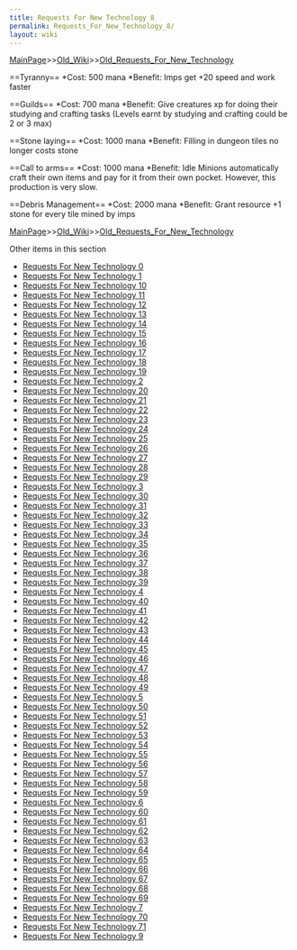 ```yaml
---
title: Requests For New Technology 8
permalink: Requests_For_New_Technology_8/
layout: wiki
---
```


[MainPage](/keeperrl_wiki/ "wikilink")>>[Old_Wiki](/keeperrl_wiki/Old_Wiki "wikilink")>>[Old_Requests_For_New_Technology](/keeperrl_wiki/Old_Requests_For_New_Technology "wikilink")

==Tyranny==
*Cost: 500 mana
*Benefit: Imps get +20 speed and work faster

==Guilds==
*Cost: 700 mana
*Benefit: Give creatures xp for doing their studying and crafting tasks (Levels earnt by studying and crafting could be 2 or 3 max)

==Stone laying==
*Cost: 1000 mana
*Benefit: Filling in dungeon tiles no longer costs stone

==Call to arms==
*Cost: 1000 mana
*Benefit: Idle Minions automatically craft their own items and pay for it from their own pocket. However, this production is very slow.

==Debris Management==
*Cost: 2000 mana
*Benefit: Grant resource +1 stone for every tile mined by imps

[MainPage](/keeperrl_wiki/ "wikilink")>>[Old_Wiki](/keeperrl_wiki/Old_Wiki "wikilink")>>[Old_Requests_For_New_Technology](/keeperrl_wiki/Old_Requests_For_New_Technology "wikilink")

Other items in this section
-    [Requests For New Technology 0](/keeperrl_wiki/Requests_For_New_Technology_0 "wikilink")
-    [Requests For New Technology 1](/keeperrl_wiki/Requests_For_New_Technology_1 "wikilink")
-    [Requests For New Technology 10](/keeperrl_wiki/Requests_For_New_Technology_10 "wikilink")
-    [Requests For New Technology 11](/keeperrl_wiki/Requests_For_New_Technology_11 "wikilink")
-    [Requests For New Technology 12](/keeperrl_wiki/Requests_For_New_Technology_12 "wikilink")
-    [Requests For New Technology 13](/keeperrl_wiki/Requests_For_New_Technology_13 "wikilink")
-    [Requests For New Technology 14](/keeperrl_wiki/Requests_For_New_Technology_14 "wikilink")
-    [Requests For New Technology 15](/keeperrl_wiki/Requests_For_New_Technology_15 "wikilink")
-    [Requests For New Technology 16](/keeperrl_wiki/Requests_For_New_Technology_16 "wikilink")
-    [Requests For New Technology 17](/keeperrl_wiki/Requests_For_New_Technology_17 "wikilink")
-    [Requests For New Technology 18](/keeperrl_wiki/Requests_For_New_Technology_18 "wikilink")
-    [Requests For New Technology 19](/keeperrl_wiki/Requests_For_New_Technology_19 "wikilink")
-    [Requests For New Technology 2](/keeperrl_wiki/Requests_For_New_Technology_2 "wikilink")
-    [Requests For New Technology 20](/keeperrl_wiki/Requests_For_New_Technology_20 "wikilink")
-    [Requests For New Technology 21](/keeperrl_wiki/Requests_For_New_Technology_21 "wikilink")
-    [Requests For New Technology 22](/keeperrl_wiki/Requests_For_New_Technology_22 "wikilink")
-    [Requests For New Technology 23](/keeperrl_wiki/Requests_For_New_Technology_23 "wikilink")
-    [Requests For New Technology 24](/keeperrl_wiki/Requests_For_New_Technology_24 "wikilink")
-    [Requests For New Technology 25](/keeperrl_wiki/Requests_For_New_Technology_25 "wikilink")
-    [Requests For New Technology 26](/keeperrl_wiki/Requests_For_New_Technology_26 "wikilink")
-    [Requests For New Technology 27](/keeperrl_wiki/Requests_For_New_Technology_27 "wikilink")
-    [Requests For New Technology 28](/keeperrl_wiki/Requests_For_New_Technology_28 "wikilink")
-    [Requests For New Technology 29](/keeperrl_wiki/Requests_For_New_Technology_29 "wikilink")
-    [Requests For New Technology 3](/keeperrl_wiki/Requests_For_New_Technology_3 "wikilink")
-    [Requests For New Technology 30](/keeperrl_wiki/Requests_For_New_Technology_30 "wikilink")
-    [Requests For New Technology 31](/keeperrl_wiki/Requests_For_New_Technology_31 "wikilink")
-    [Requests For New Technology 32](/keeperrl_wiki/Requests_For_New_Technology_32 "wikilink")
-    [Requests For New Technology 33](/keeperrl_wiki/Requests_For_New_Technology_33 "wikilink")
-    [Requests For New Technology 34](/keeperrl_wiki/Requests_For_New_Technology_34 "wikilink")
-    [Requests For New Technology 35](/keeperrl_wiki/Requests_For_New_Technology_35 "wikilink")
-    [Requests For New Technology 36](/keeperrl_wiki/Requests_For_New_Technology_36 "wikilink")
-    [Requests For New Technology 37](/keeperrl_wiki/Requests_For_New_Technology_37 "wikilink")
-    [Requests For New Technology 38](/keeperrl_wiki/Requests_For_New_Technology_38 "wikilink")
-    [Requests For New Technology 39](/keeperrl_wiki/Requests_For_New_Technology_39 "wikilink")
-    [Requests For New Technology 4](/keeperrl_wiki/Requests_For_New_Technology_4 "wikilink")
-    [Requests For New Technology 40](/keeperrl_wiki/Requests_For_New_Technology_40 "wikilink")
-    [Requests For New Technology 41](/keeperrl_wiki/Requests_For_New_Technology_41 "wikilink")
-    [Requests For New Technology 42](/keeperrl_wiki/Requests_For_New_Technology_42 "wikilink")
-    [Requests For New Technology 43](/keeperrl_wiki/Requests_For_New_Technology_43 "wikilink")
-    [Requests For New Technology 44](/keeperrl_wiki/Requests_For_New_Technology_44 "wikilink")
-    [Requests For New Technology 45](/keeperrl_wiki/Requests_For_New_Technology_45 "wikilink")
-    [Requests For New Technology 46](/keeperrl_wiki/Requests_For_New_Technology_46 "wikilink")
-    [Requests For New Technology 47](/keeperrl_wiki/Requests_For_New_Technology_47 "wikilink")
-    [Requests For New Technology 48](/keeperrl_wiki/Requests_For_New_Technology_48 "wikilink")
-    [Requests For New Technology 49](/keeperrl_wiki/Requests_For_New_Technology_49 "wikilink")
-    [Requests For New Technology 5](/keeperrl_wiki/Requests_For_New_Technology_5 "wikilink")
-    [Requests For New Technology 50](/keeperrl_wiki/Requests_For_New_Technology_50 "wikilink")
-    [Requests For New Technology 51](/keeperrl_wiki/Requests_For_New_Technology_51 "wikilink")
-    [Requests For New Technology 52](/keeperrl_wiki/Requests_For_New_Technology_52 "wikilink")
-    [Requests For New Technology 53](/keeperrl_wiki/Requests_For_New_Technology_53 "wikilink")
-    [Requests For New Technology 54](/keeperrl_wiki/Requests_For_New_Technology_54 "wikilink")
-    [Requests For New Technology 55](/keeperrl_wiki/Requests_For_New_Technology_55 "wikilink")
-    [Requests For New Technology 56](/keeperrl_wiki/Requests_For_New_Technology_56 "wikilink")
-    [Requests For New Technology 57](/keeperrl_wiki/Requests_For_New_Technology_57 "wikilink")
-    [Requests For New Technology 58](/keeperrl_wiki/Requests_For_New_Technology_58 "wikilink")
-    [Requests For New Technology 59](/keeperrl_wiki/Requests_For_New_Technology_59 "wikilink")
-    [Requests For New Technology 6](/keeperrl_wiki/Requests_For_New_Technology_6 "wikilink")
-    [Requests For New Technology 60](/keeperrl_wiki/Requests_For_New_Technology_60 "wikilink")
-    [Requests For New Technology 61](/keeperrl_wiki/Requests_For_New_Technology_61 "wikilink")
-    [Requests For New Technology 62](/keeperrl_wiki/Requests_For_New_Technology_62 "wikilink")
-    [Requests For New Technology 63](/keeperrl_wiki/Requests_For_New_Technology_63 "wikilink")
-    [Requests For New Technology 64](/keeperrl_wiki/Requests_For_New_Technology_64 "wikilink")
-    [Requests For New Technology 65](/keeperrl_wiki/Requests_For_New_Technology_65 "wikilink")
-    [Requests For New Technology 66](/keeperrl_wiki/Requests_For_New_Technology_66 "wikilink")
-    [Requests For New Technology 67](/keeperrl_wiki/Requests_For_New_Technology_67 "wikilink")
-    [Requests For New Technology 68](/keeperrl_wiki/Requests_For_New_Technology_68 "wikilink")
-    [Requests For New Technology 69](/keeperrl_wiki/Requests_For_New_Technology_69 "wikilink")
-    [Requests For New Technology 7](/keeperrl_wiki/Requests_For_New_Technology_7 "wikilink")
-    [Requests For New Technology 70](/keeperrl_wiki/Requests_For_New_Technology_70 "wikilink")
-    [Requests For New Technology 71](/keeperrl_wiki/Requests_For_New_Technology_71 "wikilink")
-    [Requests For New Technology 9](/keeperrl_wiki/Requests_For_New_Technology_9 "wikilink")
